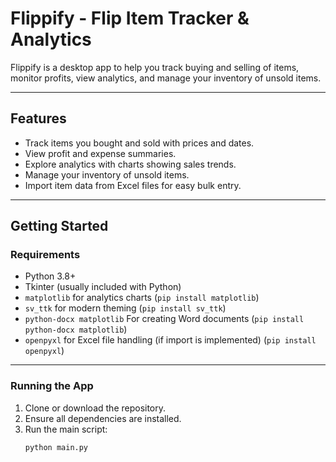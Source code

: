 # Flippify - Flip Item Tracker & Analytics

Flippify is a desktop app to help you track buying and selling of items, monitor profits, view analytics, and manage your inventory of unsold items.

---

## Features

- Track items you bought and sold with prices and dates.
- View profit and expense summaries.
- Explore analytics with charts showing sales trends.
- Manage your inventory of unsold items.
- Import item data from Excel files for easy bulk entry.

---

## Getting Started

### Requirements

- Python 3.8+
- Tkinter (usually included with Python)
- `matplotlib` for analytics charts (`pip install matplotlib`)
- `sv_ttk` for modern theming (`pip install sv_ttk`)
- `python-docx matplotlib` For creating Word documents (`pip install python-docx matplotlib`)
- `openpyxl` for Excel file handling (if import is implemented) (`pip install openpyxl`)

---

### Running the App

1. Clone or download the repository.
2. Ensure all dependencies are installed.
3. Run the main script:
   ```bash
   python main.py
